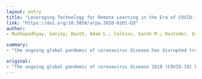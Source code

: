 ```yaml
---
layout: entry
title: "Leveraging Technology for Remote Learning in the Era of COVID-19 and Social Distancing: Tips and Resources for Pathology Educators and Trainees"
link: "https://doi.org/10.5858/arpa.2020-0201-ED"
author:
- Mukhopadhyay, Sanjay; Booth, Adam L.; Calkins, Sarah M.; Doxtader, Erika E.; Fine, Samson W.; Gardner, Jerad M.; Gonzalez, Raul S.; Mirza, Kamran M.; Jiang, Xiaoyin Sara

summary:
- "the ongoing global pandemic of coronavirus disease has disrupted traditional modes of operation in healthcare and education. In March 2020, institutions in the U.S. began to implement policies to discourage direct contact and encourage social distancing. This guide is intended to be a resource for pathologists and pathologists-in-training who wish to leverage technology to continue collaboration, teaching, and education in this era. The manuscript is focused mainly on anatomic pathology; however, the technologies easily lend themselves to clinical pathology pandemie has rapidly disruptes traditional ways of operations in healthcare, education and healthcare. in the United States."

original:
- "The ongoing global pandemic of coronavirus disease 2019 (COVID-19) has rapidly disrupted traditional modes of operation in healthcare and education. In March 2020, institutions in the United States began to implement a range of policies to discourage direct contact and encourage social distancing. These measures have placed us in an unprecedented position where education can no longer occur at close quarters - most notably, around a multi-headed microscope - but must instead continue at a distance. This guide is intended to be a resource for pathologists and pathologists-in-training who wish to leverage technology to continue collaboration, teaching, and education in this era. The manuscript is focused mainly on anatomic pathology; however, the technologies easily lend themselves to clinical pathology education as well. Our aim is to provide curated lists of various online resources that can be used for virtual learning in pathology, provide tips and tricks, and share our personal experience with these technologies. The lists include video conferencing platforms, pathology websites, free online educational resources, including social media, and whole-slide imaging collections. We are currently living through a unique situation without a precedent or guidebook, and we hope that this guide will enable the community of pathology educators worldwide to embrace the opportunities that 21st century technology provides."
---
```


